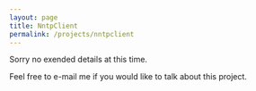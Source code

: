 ```yaml
---
layout: page
title: NntpClient
permalink: /projects/nntpclient
---
```


Sorry no exended details at this time.

Feel free to e-mail me if you would like to talk about this project.